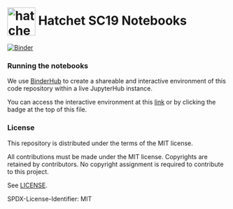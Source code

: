 # <img src="https://raw.githubusercontent.com/slabasan/hatchet-notebooks-sc19/migrate-to-binder/logo-hex.png" width="64" valign="middle" alt="hatchet"/> Hatchet SC19 Notebooks

[![Binder](https://mybinder.org/badge_logo.svg)](https://mybinder.org/v2/gh/slabasan/hatchet-notebooks-sc19/migrate-to-binder)


### Running the notebooks

We use [BinderHub](https://mybinder.org) to create a shareable and interactive
environment of this code repository within a live JupyterHub instance.

You can access the interactive environment at this
[link](https://mybinder.org/v2/gh/slabasan/hatchet-notebooks-sc19/migrate-to-binder)
or by clicking the badge at the top of this file.


### License

This repository is distributed under the terms of the MIT license.

All contributions must be made under the MIT license.  Copyrights are retained
by contributors. No copyright assignment is required to contribute to this
project.

See [LICENSE](https://github.com/hatchet/hatchet-notebooks-sc19/blob/develop/LICENSE).

SPDX-License-Identifier: MIT

